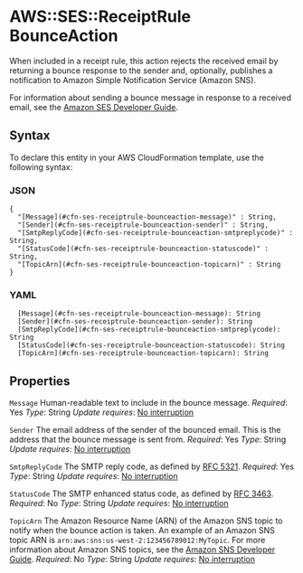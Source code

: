 # AWS::SES::ReceiptRule BounceAction<a name="aws-properties-ses-receiptrule-bounceaction"></a>

When included in a receipt rule, this action rejects the received email by returning a bounce response to the sender and, optionally, publishes a notification to Amazon Simple Notification Service \(Amazon SNS\)\.

For information about sending a bounce message in response to a received email, see the [Amazon SES Developer Guide](https://docs.aws.amazon.com/ses/latest/DeveloperGuide/receiving-email-action-bounce.html)\.

## Syntax<a name="aws-properties-ses-receiptrule-bounceaction-syntax"></a>

To declare this entity in your AWS CloudFormation template, use the following syntax:

### JSON<a name="aws-properties-ses-receiptrule-bounceaction-syntax.json"></a>

```
{
  "[Message](#cfn-ses-receiptrule-bounceaction-message)" : String,
  "[Sender](#cfn-ses-receiptrule-bounceaction-sender)" : String,
  "[SmtpReplyCode](#cfn-ses-receiptrule-bounceaction-smtpreplycode)" : String,
  "[StatusCode](#cfn-ses-receiptrule-bounceaction-statuscode)" : String,
  "[TopicArn](#cfn-ses-receiptrule-bounceaction-topicarn)" : String
}
```

### YAML<a name="aws-properties-ses-receiptrule-bounceaction-syntax.yaml"></a>

```
  [Message](#cfn-ses-receiptrule-bounceaction-message): String
  [Sender](#cfn-ses-receiptrule-bounceaction-sender): String
  [SmtpReplyCode](#cfn-ses-receiptrule-bounceaction-smtpreplycode): String
  [StatusCode](#cfn-ses-receiptrule-bounceaction-statuscode): String
  [TopicArn](#cfn-ses-receiptrule-bounceaction-topicarn): String
```

## Properties<a name="aws-properties-ses-receiptrule-bounceaction-properties"></a>

`Message`  <a name="cfn-ses-receiptrule-bounceaction-message"></a>
Human\-readable text to include in the bounce message\.
*Required*: Yes
*Type*: String
*Update requires*: [No interruption](https://docs.aws.amazon.com/AWSCloudFormation/latest/UserGuide/using-cfn-updating-stacks-update-behaviors.html#update-no-interrupt)

`Sender`  <a name="cfn-ses-receiptrule-bounceaction-sender"></a>
The email address of the sender of the bounced email\. This is the address that the bounce message is sent from\.
*Required*: Yes
*Type*: String
*Update requires*: [No interruption](https://docs.aws.amazon.com/AWSCloudFormation/latest/UserGuide/using-cfn-updating-stacks-update-behaviors.html#update-no-interrupt)

`SmtpReplyCode`  <a name="cfn-ses-receiptrule-bounceaction-smtpreplycode"></a>
The SMTP reply code, as defined by [RFC 5321](https://tools.ietf.org/html/rfc5321)\.
*Required*: Yes
*Type*: String
*Update requires*: [No interruption](https://docs.aws.amazon.com/AWSCloudFormation/latest/UserGuide/using-cfn-updating-stacks-update-behaviors.html#update-no-interrupt)

`StatusCode`  <a name="cfn-ses-receiptrule-bounceaction-statuscode"></a>
The SMTP enhanced status code, as defined by [RFC 3463](https://tools.ietf.org/html/rfc3463)\.
*Required*: No
*Type*: String
*Update requires*: [No interruption](https://docs.aws.amazon.com/AWSCloudFormation/latest/UserGuide/using-cfn-updating-stacks-update-behaviors.html#update-no-interrupt)

`TopicArn`  <a name="cfn-ses-receiptrule-bounceaction-topicarn"></a>
The Amazon Resource Name \(ARN\) of the Amazon SNS topic to notify when the bounce action is taken\. An example of an Amazon SNS topic ARN is `arn:aws:sns:us-west-2:123456789012:MyTopic`\. For more information about Amazon SNS topics, see the [Amazon SNS Developer Guide](https://docs.aws.amazon.com/sns/latest/dg/CreateTopic.html)\.
*Required*: No
*Type*: String
*Update requires*: [No interruption](https://docs.aws.amazon.com/AWSCloudFormation/latest/UserGuide/using-cfn-updating-stacks-update-behaviors.html#update-no-interrupt)
